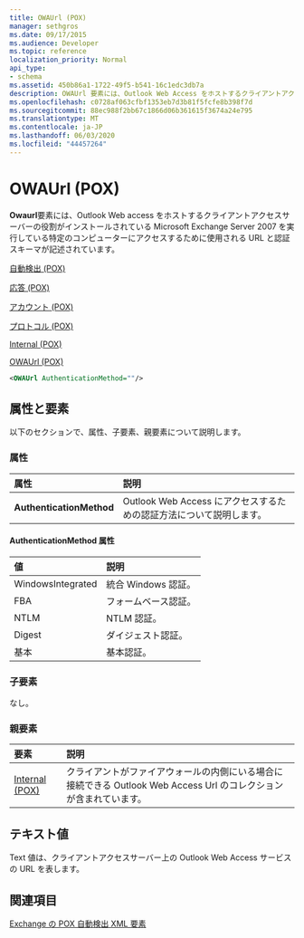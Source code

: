 ```yaml
---
title: OWAUrl (POX)
manager: sethgros
ms.date: 09/17/2015
ms.audience: Developer
ms.topic: reference
localization_priority: Normal
api_type:
- schema
ms.assetid: 450b86a1-1722-49f5-b541-16c1edc3db7a
description: OWAUrl 要素には、Outlook Web Access をホストするクライアントアクセスサーバーの役割がインストールされている Microsoft Exchange Server 2007 を実行している特定のコンピューターにアクセスするために使用される URL と認証スキーマが記述されています。
ms.openlocfilehash: c0728af063cfbf1353eb7d3b81f5fcfe8b398f7d
ms.sourcegitcommit: 88ec988f2bb67c1866d06b361615f3674a24e795
ms.translationtype: MT
ms.contentlocale: ja-JP
ms.lasthandoff: 06/03/2020
ms.locfileid: "44457264"
---
```

# <a name="owaurl-pox"></a>OWAUrl (POX)

**Owaurl**要素には、Outlook Web access をホストするクライアントアクセスサーバーの役割がインストールされている Microsoft Exchange Server 2007 を実行している特定のコンピューターにアクセスするために使用される URL と認証スキーマが記述されています。 
  
[自動検出 (POX)](autodiscover-pox.md)
  
[応答 (POX)](response-pox.md)
  
[アカウント (POX)](account-pox.md)
  
[プロトコル (POX)](protocol-pox.md)
  
[Internal (POX)](internal-pox.md)
  
[OWAUrl (POX)](owaurl-pox.md)
  
```xml
<OWAUrl AuthenticationMethod=""/>
```

## <a name="attributes-and-elements"></a>属性と要素

以下のセクションで、属性、子要素、親要素について説明します。
  
### <a name="attributes"></a>属性

|**属性**|**説明**|
|:-----|:-----|
|**AuthenticationMethod** <br/> |Outlook Web Access にアクセスするための認証方法について説明します。  <br/> |
   
#### <a name="authenticationmethod-attribute"></a>AuthenticationMethod 属性

|**値**|**説明**|
|:-----|:-----|
|WindowsIntegrated  <br/> |統合 Windows 認証。  <br/> |
|FBA  <br/> |フォームベース認証。  <br/> |
|NTLM  <br/> |NTLM 認証。  <br/> |
|Digest  <br/> |ダイジェスト認証。  <br/> |
|基本  <br/> |基本認証。  <br/> |
   
### <a name="child-elements"></a>子要素

なし。
  
### <a name="parent-elements"></a>親要素

|**要素**|**説明**|
|:-----|:-----|
|[Internal (POX)](internal-pox.md) <br/> |クライアントがファイアウォールの内側にいる場合に接続できる Outlook Web Access Url のコレクションが含まれています。  <br/> |
   
## <a name="text-value"></a>テキスト値

Text 値は、クライアントアクセスサーバー上の Outlook Web Access サービスの URL を表します。
  
## <a name="see-also"></a>関連項目



[Exchange の POX 自動検出 XML 要素](pox-autodiscover-xml-elements-for-exchange.md)


